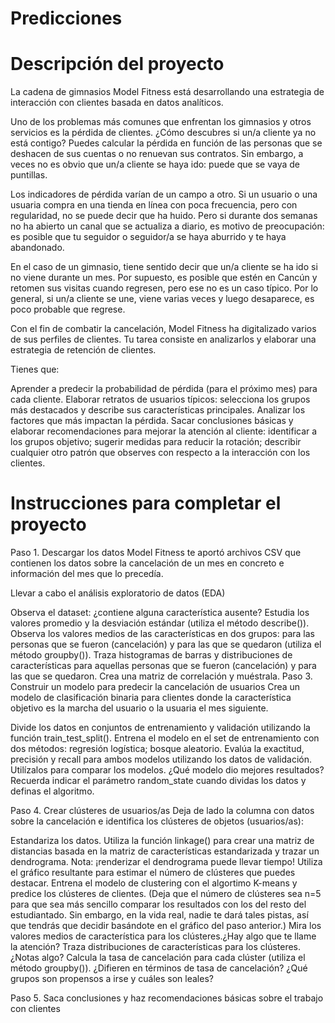 # Predicciones

# Descripción del proyecto

La cadena de gimnasios Model Fitness está desarrollando una estrategia de interacción con clientes basada en datos analíticos.

Uno de los problemas más comunes que enfrentan los gimnasios y otros servicios es la pérdida de clientes. ¿Cómo descubres si un/a cliente ya no está contigo? Puedes calcular la pérdida en función de las personas que se deshacen de sus cuentas o no renuevan sus contratos. Sin embargo, a veces no es obvio que un/a cliente se haya ido: puede que se vaya de puntillas.

Los indicadores de pérdida varían de un campo a otro. Si un usuario o una usuaria compra en una tienda en línea con poca frecuencia, pero con regularidad, no se puede decir que ha huido. Pero si durante dos semanas no ha abierto un canal que se actualiza a diario, es motivo de preocupación: es posible que tu seguidor o seguidor/a se haya aburrido y te haya abandonado.

En el caso de un gimnasio, tiene sentido decir que un/a cliente se ha ido si no viene durante un mes. Por supuesto, es posible que estén en Cancún y retomen sus visitas cuando regresen, pero ese no es un caso típico. Por lo general, si un/a cliente se une, viene varias veces y luego desaparece, es poco probable que regrese.

Con el fin de combatir la cancelación, Model Fitness ha digitalizado varios de sus perfiles de clientes. Tu tarea consiste en analizarlos y elaborar una estrategia de retención de clientes.

Tienes que:

Aprender a predecir la probabilidad de pérdida (para el próximo mes) para cada cliente.
Elaborar retratos de usuarios típicos: selecciona los grupos más destacados y describe sus características principales.
Analizar los factores que más impactan la pérdida.
Sacar conclusiones básicas y elaborar recomendaciones para mejorar la atención al cliente:
identificar a los grupos objetivo;
sugerir medidas para reducir la rotación;
describir cualquier otro patrón que observes con respecto a la interacción con los clientes.

# Instrucciones para completar el proyecto

Paso 1. Descargar los datos
Model Fitness te aportó archivos CSV que contienen los datos sobre la cancelación de un mes en concreto e información del mes que lo precedía.


Llevar a cabo el análisis exploratorio de datos (EDA)

Observa el dataset: ¿contiene alguna característica ausente? Estudia los valores promedio y la desviación estándar (utiliza el método describe()).
Observa los valores medios de las características en dos grupos: para las personas que se fueron (cancelación) y para las que se quedaron (utiliza el método groupby()).
Traza histogramas de barras y distribuciones de características para aquellas personas que se fueron (cancelación) y para las que se quedaron.
Crea una matriz de correlación y muéstrala.
Paso 3. Construir un modelo para predecir la cancelación de usuarios
Crea un modelo de clasificación binaria para clientes donde la característica objetivo es la marcha del usuario o la usuaria el mes siguiente.

Divide los datos en conjuntos de entrenamiento y validación utilizando la función train_test_split().
Entrena el modelo en el set de entrenamiento con dos métodos:
regresión logística;
bosque aleatorio.
Evalúa la exactitud, precisión y recall para ambos modelos utilizando los datos de validación. Utilízalos para comparar los modelos. ¿Qué modelo dio mejores resultados?
Recuerda indicar el parámetro random_state cuando dividas los datos y definas el algoritmo. 

Paso 4. Crear clústeres de usuarios/as
Deja de lado la columna con datos sobre la cancelación e identifica los clústeres de objetos (usuarios/as):

Estandariza los datos.
Utiliza la función linkage() para crear una matriz de distancias basada en la matriz de características estandarizada y trazar un dendrograma. Nota: ¡renderizar el dendrograma puede llevar tiempo! Utiliza el gráfico resultante para estimar el número de clústeres que puedes destacar.
Entrena el modelo de clustering con el algortimo K-means y predice los clústeres de clientes. (Deja que el número de clústeres sea n=5 para que sea más sencillo comparar los resultados con los del resto del estudiantado. Sin embargo, en la vida real, nadie te dará tales pistas, así que tendrás que decidir basándote en el gráfico del paso anterior.)
Mira los valores medios de característica para los clústeres.¿Hay algo que te llame la atención?
Traza distribuciones de características para los clústeres. ¿Notas algo?
Calcula la tasa de cancelación para cada clúster (utiliza el método groupby()). ¿Difieren en términos de tasa de cancelación? ¿Qué grupos son propensos a irse y cuáles son leales?

Paso 5. Saca conclusiones y haz recomendaciones básicas sobre el trabajo con clientes
